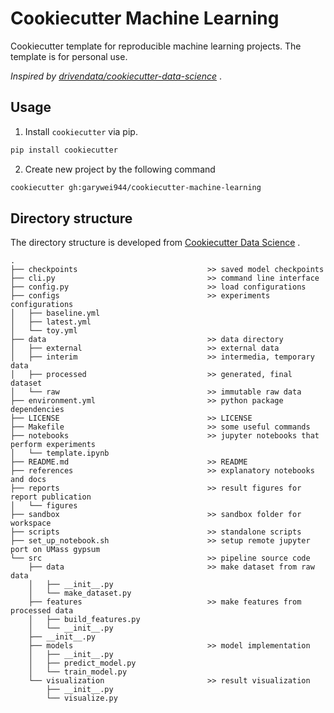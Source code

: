 # Cookiecutter Machine Learning

Cookiecutter template for reproducible machine learning projects. The template
is for personal use.

*Inspired
by [drivendata/cookiecutter-data-science](https://github.com/drivendata/cookiecutter-data-science)*
.

## Usage

1. Install `cookiecutter` via pip.

```bash
pip install cookiecutter
```

2. Create new project by the following command

```bash
cookiecutter gh:garywei944/cookiecutter-machine-learning
```

## Directory structure

The directory structure is developed
from [Cookiecutter Data Science](https://drivendata.github.io/cookiecutter-data-science/)
.

```text
.
├── checkpoints                             >> saved model checkpoints
├── cli.py                                  >> command line interface
├── config.py                               >> load configurations
├── configs                                 >> experiments configurations
│   ├── baseline.yml
│   ├── latest.yml
│   └── toy.yml
├── data                                    >> data directory
│   ├── external                            >> external data
│   ├── interim                             >> intermedia, temporary data
│   ├── processed                           >> generated, final dataset
│   └── raw                                 >> immutable raw data
├── environment.yml                         >> python package dependencies
├── LICENSE                                 >> LICENSE
├── Makefile                                >> some useful commands
├── notebooks                               >> jupyter notebooks that perform experiments
│   └── template.ipynb
├── README.md                               >> README
├── references                              >> explanatory notebooks and docs
├── reports                                 >> result figures for report publication
│   └── figures
├── sandbox                                 >> sandbox folder for workspace
├── scripts                                 >> standalone scripts
├── set_up_notebook.sh                      >> setup remote jupyter port on UMass gypsum
└── src                                     >> pipeline source code
    ├── data                                >> make dataset from raw data
    │   ├── __init__.py
    │   └── make_dataset.py
    ├── features                            >> make features from processed data
    │   ├── build_features.py
    │   └── __init__.py
    ├── __init__.py
    ├── models                              >> model implementation
    │   ├── __init__.py
    │   ├── predict_model.py
    │   └── train_model.py
    └── visualization                       >> result visualization
        ├── __init__.py
        └── visualize.py
```
